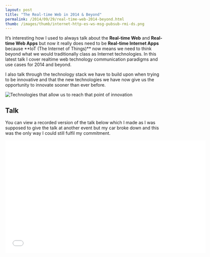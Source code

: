 ```yaml
---
layout: post
title: "The Real-time Web in 2014 & Beyond"
permalink: /2014/09/29/real-time-web-2014-beyond.html
thumb: /images/thumb/internet-http-es-ws-msg-pubsub-rmi-ds.png
---
```


<p>It’s interesting how I used to always talk about the <strong>Real-time Web</strong> and <strong>Real-time Web Apps</strong> but now it really does need to be <strong>Real-time Internet Apps</strong> because **IoT (The Internet of Things)** now means we need to think beyond what we would traditionally class as Internet technologies. In this latest talk I cover realtime web technology communication paradigms and use cases for 2014 and beyond.</p>

I also talk through the technology stack we have to build upon when trying to be innovative and that the new technologies we have now give us the opportunity to innovate sooner than ever before.

<img src="http://leggetter.github.io/talks/realtime-2014/img/internet-http-es-ws-msg-pubsub-rmi-ds.png" alt="Technologies that allow us to reach that point of innovation" scale="0">

## Talk

You can view a recorded version of the talk below which I made as I was supposed to give the talk at another event but my car broke down and this was the only way I could still fulfil my commitment.

<iframe width="640" height="360" src="//www.youtube.com/embed/E2GhY9NaDkQ?rel=0" frameborder="0" allowfullscreen=""></iframe>
